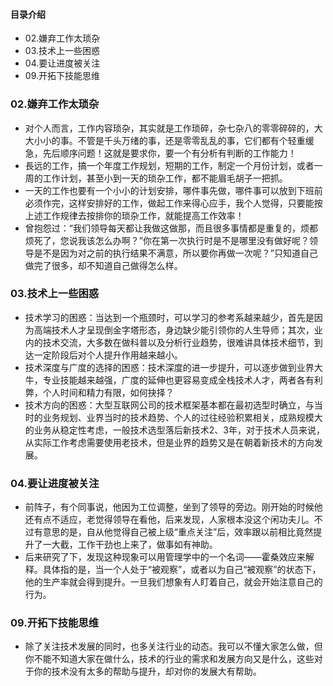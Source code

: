 #### 目录介绍
- 02.嫌弃工作太琐杂
- 03.技术上一些困惑
- 04.要让进度被关注
- 09.开拓下技能思维


### 02.嫌弃工作太琐杂
- 对个人而言，工作内容琐杂，其实就是工作琐碎，杂七杂八的零零碎碎的，大大小小的事。不管是千头万绪的事，还是零零乱乱的事，它们都有个轻重缓急，先后顺序问题！这就是要求你，要一个有分析有判断的工作能力！
- 長远的工作，搞一个年度工作规划，短期的工作，制定一个月份计划，或者一周的工作计划，甚至小到一天的琐杂工作，都不能眉毛胡子一把抓。
- 一天的工作也要有一个小小的计划安排，哪件事先做，哪件事可以放到下班前必须作完，这样安排好的工作，做起工作来得心应手，我个人觉得，只要能按上述工作规律去按排你的琐杂工作，就能提高工作效率！
- 曾抱怨过：“我们领导每天都让我做这做那，而且很多事情都是重复的，烦都烦死了，您说我该怎么办啊？”你在第一次执行时是不是哪里没有做好呢？领导是不是因为对之前的执行结果不满意，所以要你再做一次呢？”只知道自己做完了很多，却不知道自己做得怎么样。



### 03.技术上一些困惑
- 技术学习的困惑：当达到一个瓶颈时，可以学习的参考系越来越少，首先是因为高端技术人才呈现倒金字塔形态，身边缺少能引领你的人生导师；其次，业内的技术交流，大多数在做科普以及分析行业趋势，很难讲具体技术细节，到达一定阶段后对个人提升作用越来越小。
- 技术深度与广度的选择的困惑：技术深度的进一步提升，可以逐步做到业界大牛，专业技能越来越强，广度的延伸也更容易变成全栈技术人才，两者各有利弊，个人时间和精力有限，如何抉择？
- 技术方向的困惑：大型互联网公司的技术框架基本都在最初选型时确立，与当时的业务规划、业界当时的技术趋势、个人的过往经验积累相关，成熟规模大的业务从稳定性考虑，一般技术选型落后新技术2、3年，对于技术人员来说，从实际工作考虑需要使用老技术，但是业界的趋势又是在朝着新技术的方向发展。




### 04.要让进度被关注
- 前阵子，有个同事说，他因为工位调整，坐到了领导的旁边。刚开始的时候他还有点不适应，老觉得领导在看他，后来发现，人家根本没这个闲功夫儿。不过有意思的是，自从他觉得自己被上级“重点关注”后，效率跟以前相比竟然提升了一大截，工作干劲也上来了，做事如有神助。
- 后来研究了下，发现这种现象可以用管理学中的一个名词——霍桑效应来解释。具体指的是，当一个人处于“被观察”，或者以为自己“被观察”的状态下，他的生产率就会得到提升。一旦我们想象有人盯着自己，就会开始注意自己的行为。



### 09.开拓下技能思维
- 除了关注技术发展的同时，也多关注行业的动态。我可以不懂大家怎么做，但你不能不知道大家在做什么，技术的行业的需求和发展方向又是什么，这些对于你的技术没有太多的帮助与提升，却对你的发展大有帮助。








